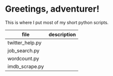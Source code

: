# Greetings, adventurer!

This is where I put most of my short python scripts.

|file           |description|
|---------------|:---------:|
|twitter_help.py|           |
|job_search.py  |           |
|wordcount.py   |           |
|imdb_scrape.py |           |